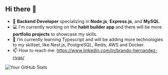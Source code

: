 ## Hi there 👋

- 🎯 **Backend Developer** specializing in **Node.js**, **Express.js**, and **MySQL**.
- 💻 I'm currently working on the **habit builder app** and there will be more **portfolio projects** to showcase my skills.  
- 🌱 I’m currently learning Typescript and will be adding more technologies to my skillset, like Nest.js, PostgreSQL, Redis, AWS and Docker.
- 📫 How to reach me: https://www.linkedin.com/in/brando-hernandez-rivas/

![Your GitHub Stats](https://github-readme-stats.vercel.app/api?username=brando1607&show_icons=true&theme=radical)
